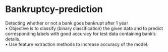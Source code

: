 # Bankruptcy-prediction
Detecting whether or not a bank goes bankrupt after 1 year<br/>
• Objective is to classify (binary classification) the given data and to
predict corresponding labels with good accuracy for test data containing
bank’s details.<br/>
• Use feature extraction methods to increase accuracy of the model.

